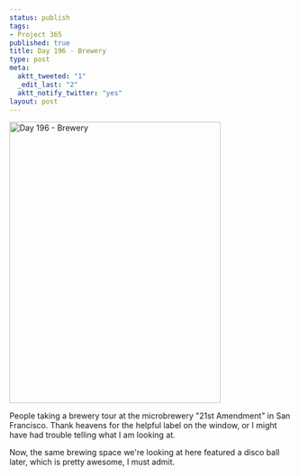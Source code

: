 ```yaml
--- 
status: publish
tags: 
- Project 365
published: true
title: Day 196 - Brewery
type: post
meta: 
  aktt_tweeted: "1"
  _edit_last: "2"
  aktt_notify_twitter: "yes"
layout: post
---
```

<a href="http://www.flickr.com/photos/freeed/5942417720/" title="Day 196 - Brewery by Fred​, on Flickr"><img src="http://farm7.static.flickr.com/6008/5942417720_356a3ba13e.jpg" width="375" height="500" alt="Day 196 - Brewery"/></a>

People taking a brewery tour at the microbrewery "21st Amendment" in San Francisco. Thank heavens for the helpful label on the window, or I might have had trouble telling what I am looking at.

Now, the same brewing space we're looking at here featured a disco ball later, which is pretty awesome, I must admit.
